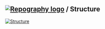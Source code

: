 ## [![Repography logo](https://images.repography.com/logo.svg)](https://repography.com) / Structure
[![Structure](https://images.repography.com/0/bwy13wa_SGqg5-G6OCHO_g/structure/1ac6b35fe4f30692c581feac9e14c00a_table.svg)](https://github.com/_/Laravel-DevOps)
